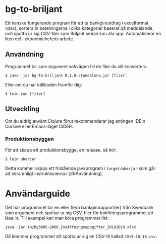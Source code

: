 # bg-to-briljant

Ett kanske fungerande program för att ta bankgiroutdrag i excelformat
(xlsx), sortera in betalningarna i olika kategorier baserat på
meddelande, och spotta ur sig CSV-filer som Briljant sedan kan äta
upp. Automatiserar en liten del i ekonomichefens arbete.


## Användning

Programmet tar som argument sökvägen till de filer du vill konvertera.

    $ java -jar bg-to-briljant-0.1.0-standalone.jar [filer]

Eller om du har källkoden framför dig:

    $ lein run [filer]


## Utveckling

Om du aldrig använt Clojure förut rekommenderar jag antingen IDE:n
Cursive eller Emacs-läget CIDER.

### Produktionsbyggen

För att skapa ett produktionsbygge, en release, så kör:

    $ lein uberjar

Detta kommer skapa ett fristående javaprogram i `target/uberjar` som
går att köra enligt instruktionerna i [##Användning].


# Användarguide

Det här programmet tar en eller flera bankgirorapport(er) från
Swedbank som argument och spottar ur sig CSV-filer för
bokföringsprogrammet att läsa in. Till exempel kan man köra programmet
likt:

```
java -jar in/Bg5606-2060_Insättningsuppgifter_20191018.xlsx
```

Då kommer programmet att spotta ur sig en CSV-fil kallad `2019-10-18.csv`.
